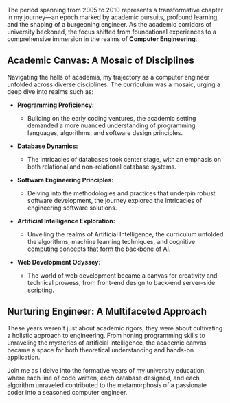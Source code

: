 The period spanning from 2005 to 2010 represents a transformative chapter in my journey—an epoch marked by academic pursuits, profound learning, and the shaping of a burgeoning engineer. As the academic corridors of university beckoned, the focus shifted from foundational experiences to a comprehensive immersion in the realms of **Computer Engineering**.

## Academic Canvas: A Mosaic of Disciplines

Navigating the halls of academia, my trajectory as a computer engineer unfolded across diverse disciplines. The curriculum was a mosaic, urging a deep dive into realms such as:

- **Programming Proficiency:**
    
    - Building on the early coding ventures, the academic setting demanded a more nuanced understanding of programming languages, algorithms, and software design principles.
- **Database Dynamics:**
    
    - The intricacies of databases took center stage, with an emphasis on both relational and non-relational database systems.
- **Software Engineering Principles:**
    
    - Delving into the methodologies and practices that underpin robust software development, the journey explored the intricacies of engineering software solutions.
- **Artificial Intelligence Exploration:**
    
    - Unveiling the realms of Artificial Intelligence, the curriculum unfolded the algorithms, machine learning techniques, and cognitive computing concepts that form the backbone of AI.
- **Web Development Odyssey:**
    
    - The world of web development became a canvas for creativity and technical prowess, from front-end design to back-end server-side scripting.

## Nurturing Engineer: A Multifaceted Approach

These years weren't just about academic rigors; they were about cultivating a holistic approach to engineering. From honing programming skills to unraveling the mysteries of artificial intelligence, the academic canvas became a space for both theoretical understanding and hands-on application.

Join me as I delve into the formative years of my university education, where each line of code written, each database designed, and each algorithm unraveled contributed to the metamorphosis of a passionate coder into a seasoned computer engineer.